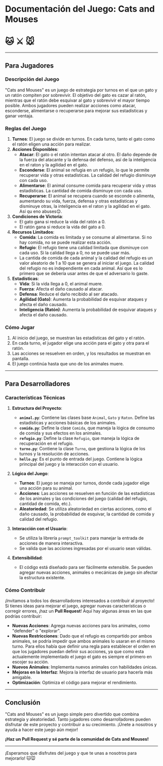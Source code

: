 # Documentación del Juego: **Cats and Mouses**
# 🐱 ⚔️ 🐭
---

## **Para Jugadores**

### **Descripción del Juego**
"Cats and Mouses" es un juego de estrategia por turnos en el que un gato y un ratón compiten por sobrevivir. El objetivo del gato es cazar al ratón, mientras que el ratón debe esquivar al gato y sobrevivir el mayor tiempo posible. Ambos jugadores pueden realizar acciones como atacar, esconderse, alimentarse o recuperarse para mejorar sus estadísticas y ganar ventaja.

### **Reglas del Juego**
1. **Turnos**: El juego se divide en turnos. En cada turno, tanto el gato como el ratón eligen una acción para realizar.
2. **Acciones Disponibles**:
   - **Atacar**: El gato o el ratón intentan atacar al otro. El daño depende de la fuerza del atacante y la defensa del defenso, así de la inteligencia en el raton y la agilidad en el gato.
   - **Esconderse**: El animal se refugia en un refugio, lo que le permite recuperar vida y otras estadísticas. La calidad del refugio disminuye con cada uso.
   - **Alimentarse**: El animal consume comida para recuperar vida y otras estadísticas. La cantidad de comida disminuye con cada uso.
   - **Recuperarse**: El animal se recupera cuando se esconde o alimenta, aumentando su vida, fuerza, defensa y otras estadísticas y disminuye otras, la inteligencia en el raton y la agilidad en el gato. Así qu eno abuses😌.
3. **Condiciones de Victoria**:
   - El gato gana si reduce la vida del ratón a 0.
   - El ratón gana si reduce la vida del gato a 0.
4. **Recursos Limitados**:
   - **Comida**: La comida es limitada y se consume al alimentarse. Si no hay comida, no se puede realizar esta acción.
   - **Refugio**: El refugio tiene una calidad limitada que disminuye con cada uso. Si la calidad llega a 0, no se puede usar más.
   - La cantida de comida de cada animal y la calidad del refugio es un valor aleatorio de 1 a 10 que se genera al iniciar el juego. La calidad del refugio no es independiente en cada animal. Así que es lo primero que se debería usar antes de que el adversario lo gaste.
5. **Estadísticas**:
   - **Vida**: Si la vida llega a 0, el animal muere.
   - **Fuerza**: Afecta el daño causado al atacar.
   - **Defensa**: Reduce el daño recibido al ser atacado.
   - **Agilidad (Gato)**: Aumenta la probabilidad de esquivar ataques y afecta el daño causado.
   - **Inteligencia (Ratón)**: Aumenta la probabilidad de esquivar ataques y afecta el daño causado.

### **Cómo Jugar**
1. Al inicio del juego, se muestran las estadísticas del gato y el ratón.
2. En cada turno, el jugador elige una acción para el gato y otra para el ratón.
3. Las acciones se resuelven en orden, y los resultados se muestran en pantalla.
4. El juego continúa hasta que uno de los animales muere.

---

## **Para Desarrolladores**

### **Características Técnicas**
1. **Estructura del Proyecto**:
   - **`animal.py`**: Contiene las clases base `Animal`, `Gato` y `Raton`. Define las estadísticas y acciones básicas de los animales.
   - **`comida.py`**: Define la clase `Comida`, que maneja la lógica de consumo de comida y sus efectos en los animales.
   - **`refugio.py`**: Define la clase `Refugio`, que maneja la lógica de recuperación en el refugio.
   - **`turno.py`**: Contiene la clase `Turno`, que gestiona la lógica de los turnos y la resolución de acciones.
   - **`hello.py`**: Es el punto de entrada del juego. Contiene la lógica principal del juego y la interacción con el usuario.

2. **Lógica del Juego**:
   - **Turnos**: El juego se maneja por turnos, donde cada jugador elige una acción para su animal.
   - **Acciones**: Las acciones se resuelven en función de las estadísticas de los animales y las condiciones del juego (calidad del refugio, cantidad de comida, etc.).
   - **Aleatoriedad**: Se utiliza aleatoriedad en ciertas acciones, como el daño causado, la probabilidad de esquivar, la cantidad de comida y calidad del refugio.

3. **Interacción con el Usuario**:
   - Se utiliza la librería `prompt_toolkit` para manejar la entrada de acciones de manera interactiva.
   - Se valida que las acciones ingresadas por el usuario sean válidas.

4. **Extensibilidad**:
   - El código está diseñado para ser fácilmente extensible. Se pueden agregar nuevas acciones, animales o mecánicas de juego sin afectar la estructura existente.

### **Cómo Contribuir**
¡Invitamos a todos los desarrolladores interesados a contribuir al proyecto! Si tienes ideas para mejorar el juego, agregar nuevas características o corregir errores, ¡haz un **Pull Request**! Aquí hay algunas áreas en las que podrías contribuir:
- **Nuevas Acciones**: Agrega nuevas acciones para los animales, como "defender" o "explorar".
- **Nuevas Restricciones**: Dado que el refugio es compartido por ambos animales, se podría impedir que ambos animales lo usaran en el mismo turno. Para ellos había que definir una regla para establecer el orden en que los jugadores puedan definir sus acciones, ya que como esta actualemente implementado el juego el gato es siempre el primero en escojer su acción.
- **Nuevos Animales**: Implementa nuevos animales con habilidades únicas.
- **Mejoras en la Interfaz**: Mejora la interfaz de usuario para hacerla más amigable.
- **Optimización**: Optimiza el código para mejorar el rendimiento.

---

## **Conclusión**
"Cats and Mouses" es un juego simple pero divertido que combina estrategia y aleatoriedad. Tanto jugadores como desarrolladores pueden disfrutar de este proyecto y contribuir a su crecimiento. ¡Únete a nosotros y ayuda a hacer este juego aún mejor!

**¡Haz un Pull Request y sé parte de la comunidad de Cats and Mouses!**

--- 

¡Esperamos que disfrutes del juego y que te unas a nosotros para mejorarlo! 🐱🐭
